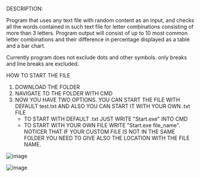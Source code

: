 DESCRIPTION:

Program that uses any text file with random content as an input, and checks all the
words contained in such text file for letter combinations consisting of more than 3 letters.
Program output will consist of up to 10 most common letter combinations and their difference
in percentage displayed as a table and a bar chart.

Currently program does not exclude dots and other symbols. only breaks and line breaks are excluded.

HOW TO START THE FILE

1. DOWNLOAD THE FOLDER
2. NAVIGATE TO THE FOLDER WITH CMD
3. NOW YOU HAVE TWO OPTIONS. YOU CAN START THE FILE WITH DEFAULT test.txt AND ALSO YOU CAN START IT WITH YOUR OWN .txt FILE
      - TO START WITH DEFAULT .txt JUST WRITE "Start.exe" INTO CMD
      - TO START WITH YOUR OWN FILE WRITE "Start.exe file_name". NOTICER THAT IF YOUR CUSTOM FILE IS NOT IN THE SAME FOLDER YOU NEED TO GIVE ALSO THE LOCATION WITH THE FILE NAME.

![image](https://github.com/user-attachments/assets/caa1da8f-6f7c-48ec-a986-d2be67d35bc4)


![image](https://github.com/user-attachments/assets/b3f4ae43-3b26-4b0e-9287-03ed498c262c)
